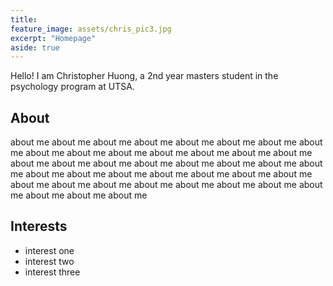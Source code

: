 ```yaml
---
title:
feature_image: assets/chris_pic3.jpg
excerpt: "Homepage"
aside: true
---
```


Hello! I am Christopher Huong, a 2nd year masters student in the psychology program at UTSA.


## About

about me about me about me about me about me about me about me 
about me about me about me about me 
about me about me about me about me about me about me 
about me 
about me about me about me 
about me about me about me about me about me 
about me about me about me about me about me about me about me about me about me 
about me about me 
about me about me about me about me 


## Interests

- interest one
- interest two
- interest three




